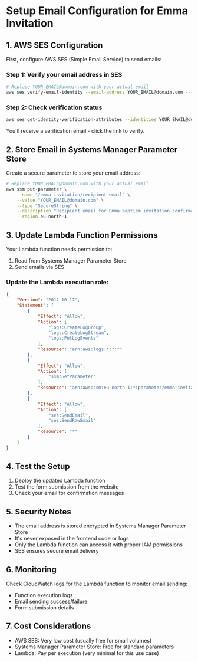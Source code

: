 # Setup Email Configuration for Emma Invitation

## 1. AWS SES Configuration

First, configure AWS SES (Simple Email Service) to send emails:

### Step 1: Verify your email address in SES
```bash
# Replace YOUR_EMAIL@domain.com with your actual email
aws ses verify-email-identity --email-address YOUR_EMAIL@domain.com --region eu-north-1
```

### Step 2: Check verification status
```bash
aws ses get-identity-verification-attributes --identities YOUR_EMAIL@domain.com --region eu-north-1
```

You'll receive a verification email - click the link to verify.

## 2. Store Email in Systems Manager Parameter Store

Create a secure parameter to store your email address:

```bash
# Replace YOUR_EMAIL@domain.com with your actual email
aws ssm put-parameter \
    --name "/emma-invitation/recipient-email" \
    --value "YOUR_EMAIL@domain.com" \
    --type "SecureString" \
    --description "Recipient email for Emma baptism invitation confirmations" \
    --region eu-north-1
```

## 3. Update Lambda Function Permissions

Your Lambda function needs permission to:
1. Read from Systems Manager Parameter Store
2. Send emails via SES

### Update the Lambda execution role:

```json
{
    "Version": "2012-10-17",
    "Statement": [
        {
            "Effect": "Allow",
            "Action": [
                "logs:CreateLogGroup",
                "logs:CreateLogStream",
                "logs:PutLogEvents"
            ],
            "Resource": "arn:aws:logs:*:*:*"
        },
        {
            "Effect": "Allow",
            "Action": [
                "ssm:GetParameter"
            ],
            "Resource": "arn:aws:ssm:eu-north-1:*:parameter/emma-invitation/*"
        },
        {
            "Effect": "Allow",
            "Action": [
                "ses:SendEmail",
                "ses:SendRawEmail"
            ],
            "Resource": "*"
        }
    ]
}
```

## 4. Test the Setup

1. Deploy the updated Lambda function
2. Test the form submission from the website
3. Check your email for confirmation messages

## 5. Security Notes

- The email address is stored encrypted in Systems Manager Parameter Store
- It's never exposed in the frontend code or logs
- Only the Lambda function can access it with proper IAM permissions
- SES ensures secure email delivery

## 6. Monitoring

Check CloudWatch logs for the Lambda function to monitor email sending:
- Function execution logs
- Email sending success/failure
- Form submission details

## 7. Cost Considerations

- AWS SES: Very low cost (usually free for small volumes)
- Systems Manager Parameter Store: Free for standard parameters
- Lambda: Pay per execution (very minimal for this use case)

